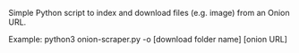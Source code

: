 <p>Simple Python script to index and download files (e.g. image) from an Onion URL.</p>

<p>Example: python3 onion-scraper.py -o [download folder name] [onion URL]</p>

